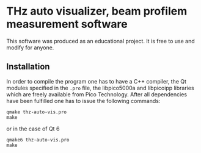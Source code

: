 # THz auto visualizer, beam profilem measurement software
This software was produced as an educational project. It is free to use and modify for anyone.

## Installation
In order to compile the program one has to have a C++ compiler, the Qt modules specified in the ```.pro``` file, the libpico5000a and libpicoipp libraries which are freely available from Pico Technology.
After all dependencies have been fulfilled one has to issue the following commands:
```
qmake thz-auto-vis.pro
make
```
or in the case of Qt 6
```
qmake6 thz-auto-vis.pro
make
```
